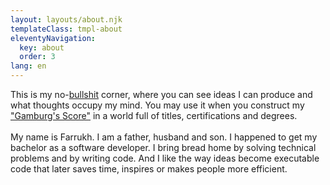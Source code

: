 ```yaml
---
layout: layouts/about.njk
templateClass: tmpl-about
eleventyNavigation:
  key: about
  order: 3
lang: en
---
```


This is my no-[bullshit](https://archive.org/details/importanceofwhat00harr/page/117/mode/2up) corner, where you can see ideas I can produce and what thoughts occupy my mind. You may use it when you construct my ["Gamburg's Score"](https://ru.wikipedia.org/wiki/%D0%93%D0%B0%D0%BC%D0%B1%D1%83%D1%80%D0%B3%D1%81%D0%BA%D0%B8%D0%B9_%D1%81%D1%87%D1%91%D1%82) in a world full of titles, certifications and degrees.
<br/>
<br/>
My name is Farrukh. I am a father, husband and son. I happened to get my bachelor as a software developer. I bring bread home by solving technical problems and by writing code. And I like the way ideas become executable code that later saves time, inspires or makes people more efficient.
